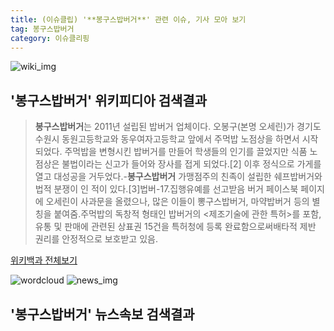 ```yaml
---
title: (이슈클립) '**봉구스밥버거**' 관련 이슈, 기사 모아 보기
tag: 봉구스밥버거
category: 이슈클리핑
---
```

![wiki_img](https://user-images.githubusercontent.com/42597476/44503234-41136a80-a6d0-11e8-9071-6fc6418eafe4.png)
## **'**봉구스밥버거**'** 위키피디아 검색결과
>**봉구스밥버거**는 2011년 설립된 밥버거 업체이다. 오봉구(본명 오세린)가 경기도 수원시 동원고등학교와 동우여자고등학교 앞에서 주먹밥 노점상을 하면서 시작되었다. 주먹밥을 변형시킨 밥버거를 만들어 학생들의 인기를 끌었지만 식품 노점상은 불법이라는 신고가 들어와 장사를 접게 되었다.[2] 이후 정식으로 가게를 열고 대성공을 거두었다.-**봉구스밥버거** 가맹점주의 친족이 설립한 쉐프밥버거와 법적 분쟁이 인 적이 있다.[3]법버-17.집행유예를 선고받음 버거 페이스북 페이지에 오세린이 사과문을 올렸으나, 많은 이들이 뽕구스밥버거, 마약밥버거 등의 별칭을 붙여줌.주먹밥의 독창적 형태인 밥버거의 <제조기술에 관한 특허>를 포함,유통 및 판매에 관련된 상표권 15건을 특허청에 등록 완료함으로써배타적 제반 권리를 안정적으로 보호받고 있음.

<a href="https://ko.wikipedia.org/wiki/봉구스밥버거" target="_blank">위키백과 전체보기</a>

![wordcloud](https://s3.ap-northeast-2.amazonaws.com/lyrics101-wordcloud/2018-10-03-1538525778.png)
![news_img](https://user-images.githubusercontent.com/42597476/44507050-1206f400-a6e4-11e8-8d98-7ffbfebb353f.png)
## **'**봉구스밥버거**'** 뉴스속보 검색결과


